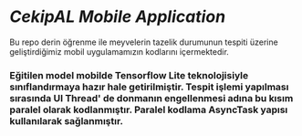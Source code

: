 # ***CekipAL Mobile Application***

Bu repo derin öğrenme ile meyvelerin tazelik durumunun tespiti üzerine geliştirdiğimiz mobil uygulamamızın kodlarını içermektedir. 

### Eğitilen model mobilde Tensorflow Lite teknolojisiyle sınıflandırmaya hazır hale getirilmiştir. Tespit işlemi yapılması sırasında UI Thread' de donmanın engellenmesi adına bu kısım paralel olarak kodlanmıştır. Paralel kodlama AsyncTask yapısı kullanılarak sağlanmıştır.
